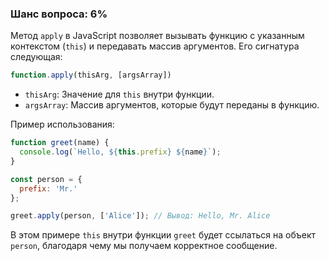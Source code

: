 ### Шанс вопроса: 6%

Метод `apply` в JavaScript позволяет вызывать функцию с указанным контекстом (`this`) и передавать массив аргументов. Его сигнатура следующая:

```javascript
function.apply(thisArg, [argsArray])
```

- `thisArg`: Значение для `this` внутри функции.
- `argsArray`: Массив аргументов, которые будут переданы в функцию.

Пример использования:

```javascript
function greet(name) {
  console.log(`Hello, ${this.prefix} ${name}`);
}

const person = {
  prefix: 'Mr.'
};

greet.apply(person, ['Alice']); // Вывод: Hello, Mr. Alice
```

В этом примере `this` внутри функции `greet` будет ссылаться на объект `person`, благодаря чему мы получаем корректное сообщение.